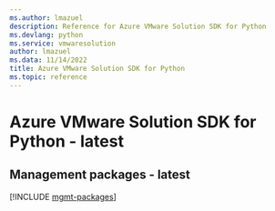 ```yaml
---
ms.author: lmazuel
description: Reference for Azure VMware Solution SDK for Python
ms.devlang: python
ms.service: vmwaresolution
author: lmazuel
ms.data: 11/14/2022
title: Azure VMware Solution SDK for Python
ms.topic: reference
---
```

# Azure VMware Solution SDK for Python - latest

## Management packages - latest
[!INCLUDE [mgmt-packages](vmware-solution-mgmt-index.md)]